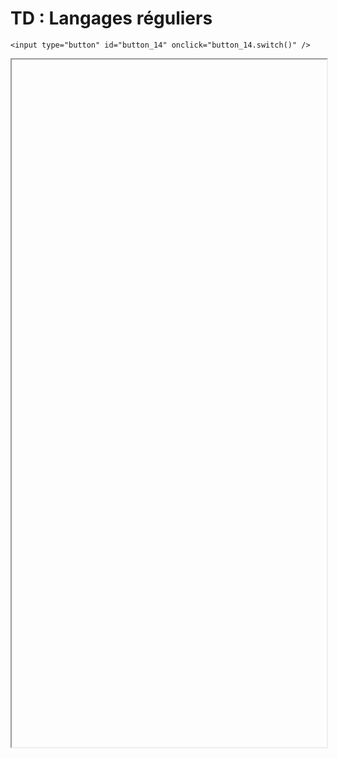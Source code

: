 # TD : Langages réguliers

<script>
    $(function() {
        document.getElementById("main-content").style.maxWidth = "90%";
        button_14 = button_cor(
            'https://raw.githubusercontent.com/fortierq/cours/main/langage/langage/cours/td/td_langage.pdf',
            '14',
            'button_14'
        );
    });
</script>

```{margin}
<input type="button" id="button_14" onclick="button_14.switch()" />
```

<iframe id="14" height=1100 width=100% allowfullscreen></iframe>
